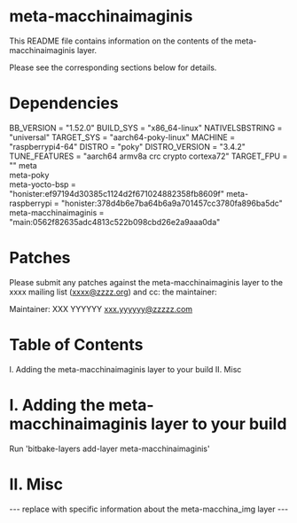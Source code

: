 # meta-macchinaimaginis
This README file contains information on the contents of the meta-macchinaimaginis layer.

Please see the corresponding sections below for details.

Dependencies
============

BB_VERSION           = "1.52.0"
BUILD_SYS            = "x86_64-linux"
NATIVELSBSTRING      = "universal"
TARGET_SYS           = "aarch64-poky-linux"
MACHINE              = "raspberrypi4-64"
DISTRO               = "poky"
DISTRO_VERSION       = "3.4.2"
TUNE_FEATURES        = "aarch64 armv8a crc crypto cortexa72"
TARGET_FPU           = ""
meta                 
meta-poky            
meta-yocto-bsp       = "honister:ef97194d30385c1124d2f671024882358fb8609f"
meta-raspberrypi     = "honister:378d4b6e7ba64b6a9a701457cc3780fa896ba5dc"
meta-macchinaimaginis = "main:0562f82635adc4813c522b098cbd26e2a9aaa0da"

Patches
=======

Please submit any patches against the meta-macchinaimaginis layer to the xxxx mailing list (xxxx@zzzz.org)
and cc: the maintainer:

Maintainer: XXX YYYYYY <xxx.yyyyyy@zzzzz.com>

Table of Contents
=================

  I. Adding the meta-macchinaimaginis layer to your build
 II. Misc


I. Adding the meta-macchinaimaginis layer to your build
=================================================

Run 'bitbake-layers add-layer meta-macchinaimaginis'

II. Misc
========

--- replace with specific information about the meta-macchina_img layer ---
